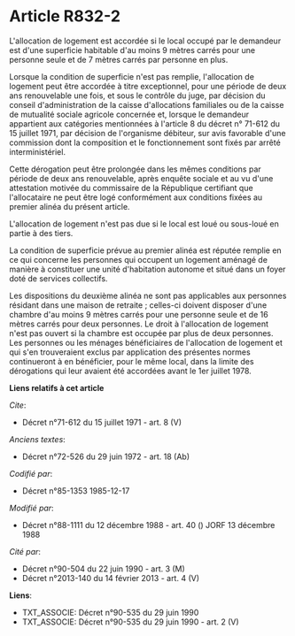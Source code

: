 # Article R832-2

L'allocation de logement est accordée si le local occupé par le demandeur est d'une superficie habitable d'au moins 9 mètres
carrés pour une personne seule et de 7 mètres carrés par personne en plus. 

Lorsque la condition de superficie n'est pas remplie, l'allocation de logement peut être accordée à titre exceptionnel, pour
une période de deux ans renouvelable une fois, et sous le contrôle du juge, par décision du conseil d'administration de la
caisse d'allocations familiales ou de la caisse de mutualité sociale agricole concernée et, lorsque le demandeur appartient
aux catégories mentionnées à l'article 8 du décret n° 71-612 du 15 juillet 1971, par décision de l'organisme débiteur, sur
avis favorable d'une commission dont la composition et le fonctionnement sont fixés par arrêté interministériel. 

Cette dérogation peut être prolongée dans les mêmes conditions par période de deux ans renouvelable, après enquête sociale et
au vu d'une attestation motivée du commissaire de la République certifiant que l'allocataire ne peut être logé conformément
aux conditions fixées au premier alinéa du présent article.

L'allocation de logement n'est pas due si le local est loué ou sous-loué en partie à des tiers. 

La condition de superficie prévue au premier alinéa est réputée remplie en ce qui concerne les personnes qui occupent un
logement aménagé de manière à constituer une unité d'habitation autonome et situé dans un foyer doté de services collectifs. 

Les dispositions du deuxième alinéa ne sont pas applicables aux personnes résidant dans une maison de retraite ; celles-ci
doivent disposer d'une chambre d'au moins 9 mètres carrés pour une personne seule et de 16 mètres carrés pour deux personnes.
Le droit à l'allocation de logement n'est pas ouvert si la chambre est occupée par plus de deux personnes. Les personnes ou
les ménages bénéficiaires de l'allocation de logement et qui s'en trouveraient exclus par application des présentes normes
continueront à en bénéficier, pour le même local, dans la limite des dérogations qui leur avaient été accordées avant le 1er
juillet 1978.

**Liens relatifs à cet article**

_Cite_:

  - Décret n°71-612 du 15 juillet 1971 - art. 8 (V)

_Anciens textes_:

  - Décret n°72-526 du 29 juin 1972 - art. 18 (Ab)

_Codifié par_:

  - Décret n°85-1353 1985-12-17

_Modifié par_:

  - Décret n°88-1111 du 12 décembre 1988 - art. 40 () JORF 13 décembre 1988

_Cité par_:

  - Décret n°90-504 du 22 juin 1990 - art. 3 (M)
  - Décret n°2013-140 du 14 février 2013 - art. 4 (V)

**Liens**:

  - TXT_ASSOCIE: Décret n°90-535 du 29 juin 1990
  - TXT_ASSOCIE: Décret n°90-535 du 29 juin 1990 - art. 2 (V)
